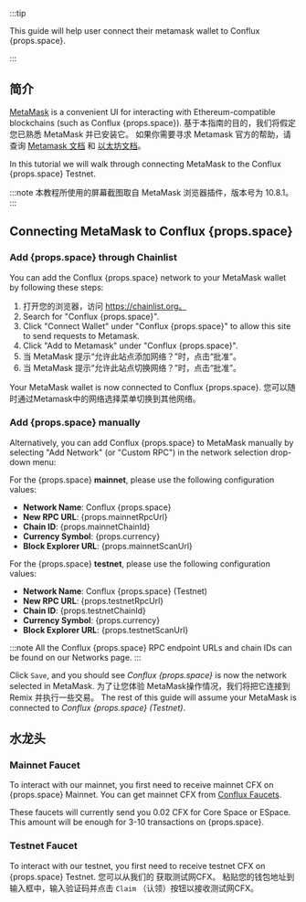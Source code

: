 :::tip

This guide will help user connect their metamask  wallet to Conflux {props.space}.

:::

## 简介

[MetaMask](https://metamask.io/) is a convenient UI for interacting with Ethereum-compatible blockchains (such as Conflux {props.space}).
基于本指南的目的，我们将假定您已熟悉 MetaMask 并已安装它。
如果你需要寻求 Metamask 官方的帮助，请查询 [Metamask 文档](https://metamask.io/faqs.html) 和 [以太坊文档](https://ethereum.org/en/)。

In this tutorial we will walk through connecting MetaMask to the Conflux {props.space} Testnet.

:::note
本教程所使用的屏幕截图取自 MetaMask 浏览器插件，版本号为 10.8.1。
:::

## Connecting MetaMask to Conflux {props.space}

### Add {props.space} through Chainlist

You can add the Conflux {props.space} network to your MetaMask wallet by following these steps:

1. 打开您的浏览器，访问 https://chainlist.org。
2. Search for "Conflux {props.space}".
3. Click "Connect Wallet" under "Conflux {props.space}" to allow this site to send requests to Metamask.
4. Click "Add to Metamask" under "Conflux {props.space}".
5. 当 MetaMask 提示“允许此站点添加网络？”时，点击“批准”。
6. 当 MetaMask 提示“允许此站点切换网络？”时，点击“批准”。

Your MetaMask wallet is now connected to Conflux {props.space}. 您可以随时通过Metamask中的网络选择菜单切换到其他网络。

### Add {props.space} manually

Alternatively, you can add Conflux {props.space} to MetaMask manually by selecting "Add Network" (or "Custom RPC") in the network selection drop-down menu:

<Img1 />

For the {props.space} **mainnet**, please use the following configuration values:

- **Network Name**: Conflux {props.space}
- **New RPC URL**: {props.mainnetRpcUrl}
- **Chain ID**: {props.mainnetChainId}
- **Currency Symbol**: {props.currency}
- **Block Explorer URL**: {props.mainnetScanUrl}

For the {props.space} **testnet**, please use the following configuration values:

- **Network Name**: Conflux {props.space} (Testnet)
- **New RPC URL**: {props.testnetRpcUrl}
- **Chain ID**: {props.testnetChainId}
- **Currency Symbol**: {props.currency}
- **Block Explorer URL**: {props.testnetScanUrl}

<Img2></Img2>

:::note
All the Conflux {props.space} RPC endpoint URLs and chain IDs can be found on our Networks page.
:::

Click `Save`, and you should see _Conflux {props.space}_ is now the network selected in MetaMask.
为了让您体验 MetaMask操作情况，我们将把它连接到 Remix 并执行一些交易。
The rest of this guide will assume your MetaMask is connected to _Conflux {props.space} (Testnet)_.

## 水龙头

### Mainnet Faucet

To interact with our mainnet, you first need to receive mainnet CFX on {props.space} Mainnet. You can get mainnet CFX from [Conflux Faucets](https://conflux-faucets.com/).

These faucets will currently send you 0.02 CFX for Core Space or ESpace. This amount will be enough for 3-10 transactions on {props.space}.

### Testnet Faucet

To interact with our testnet, you first need to receive testnet CFX on {props.space} Testnet. 您可以从我们的 <Faucet /> 获取测试网CFX。
粘贴您的钱包地址到输入框中，输入验证码并点击 `Claim` （认领）按钮以接收测试网CFX。
